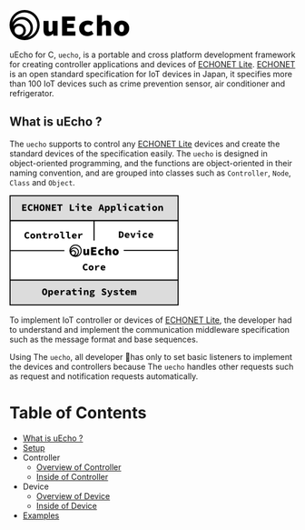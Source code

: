 ![logo](img/logo.png)

uEcho for C, `uecho`,  is a portable and cross platform development framework for creating controller applications and devices of [ECHONET Lite][enet]. [ECHONET][enet] is an open standard specification for IoT devices in Japan, it specifies more than 100 IoT devices such as crime prevention sensor, air conditioner and refrigerator.

## What is uEcho ?

The `uecho` supports to control any [ECHONET Lite][enet] devices and create the standard devices of the specification easily. The `uecho` is designed in object-oriented programming, and the functions are object-oriented in their naming convention, and are grouped into classes such as `Controller`, `Node`, `Class` and `Object`.

![framwork](img/framework.png)

To implement IoT controller or devices of [ECHONET Lite][enet], the developer had to understand and implement the communication middleware specification such as the message format and base sequences.

Using The `uecho`, all developer has only to set basic listeners to implement the devices and controllers because The `uecho` handles other requests such as request and notification requests automatically.

# Table of Contents

- [What is uEcho ?](overview.md)
- [Setup](setup.md)
- Controller
  - [Overview of Controller](controller_overview.md)
  - [Inside of Controller](controller_inside.md)
- Device
  - [Overview of Device](device_overview.md)
  - [Inside of Device](device_inside.md)
- [Examples](examples.md)

[enet]:http://echonet.jp/english/
